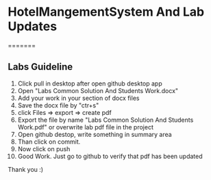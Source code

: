 <h1>HotelMangementSystem And Lab Updates</h1>

=======
<h2>Labs Guideline</h2>
 <ol>
  <li>
 Click pull in desktop after open github desktop app</li>
  <li>Open "Labs Common Solution And Students Work.docx" 
</li>
  <li>Add your work in your section of docx files
</li>
    <li>Save the docx file by "ctr+s"</li>
  <li> click Files => export => create pdf</li>
  <li>Export the file by name "Labs Common Solution And Students Work.pdf" or overwrite lab pdf file in the project
</li>
    <li>Open github destop, write something in summary area</li>
  <li>Than click on commit.</li>
    <li>Now click on push</li>
  <li> Good Work. Just go to github to verify that pdf has been updated</li>
</ol> 

Thank you :)


